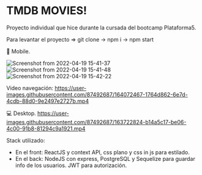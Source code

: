 <h1>TMDB MOVIES!</h1>

Proyecto individual que hice durante la cursada del bootcamp Plataforma5.

Para levantar el proyecto => git clone -> npm i -> npm start

📱️ Mobile.


![Screenshot from 2022-04-19 15-41-37](https://user-images.githubusercontent.com/87492687/164073884-9946519d-41c4-42b2-95cd-4a84a2ae2a45.png)
![Screenshot from 2022-04-19 15-41-48](https://user-images.githubusercontent.com/87492687/164073793-0725da60-cbd5-4b56-bb1f-29cc969740e6.png)
![Screenshot from 2022-04-19 15-42-22](https://user-images.githubusercontent.com/87492687/164073922-87dc3695-20d1-4e48-8f5f-95b16b20ce2f.png)



Video navegación: https://user-images.githubusercontent.com/87492687/164072467-1764d862-6e7d-4cdb-88d0-9e2497e2727b.mp4
 
💻️ Desktop.
https://user-images.githubusercontent.com/87492687/163722824-b14a5c17-be06-4c00-91b8-81294c9a1921.mp4

Stack utilizado: 
 - En el front: ReactJS y context API, css plano y css in js para estilado.
 - En el back: NodeJS con express, PostgreSQL y Sequelize para guardar info de los usuarios. JWT para autorización.
